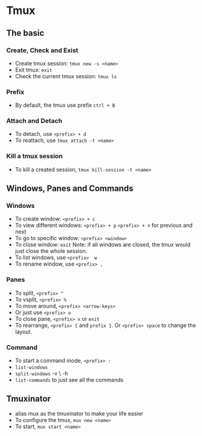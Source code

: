 # 

# Tmux

## The basic

### Create, Check and Exist

- Create tmux session: `tmux new -s <name>`
- Exit tmux: `exit`
- Check the current tmux session: `tmux ls`

### Prefix

- By default, the tmux use prefix `ctrl + B`

### Attach and Detach

-  To detach, use `<prefix> + d`
-  To reattach, use `tmux attach -t <name>`

### Kill a tmux session

- To kill a created session, `tmux kill-session -t <name>`

## Windows, Panes and Commands

### Windows

- To create window:  `<prefix> + c` 
- To view different windows: `<prefix> + p` `<prefix> + n` for previous and next 
- To go to specific window: `<prefix> <window>` 
- To close window: `exit`  Note: if all windows are closed, the tmux would just close the whole session. 
- To list windows, use `<prefix>  w`
- To rename window, use `<prefix> ,`

### Panes

- To split, `<prefix> "`
- To vsplit, `<prefix> %`
- To move around, `<prefix> <arrow-keys>`
- Or just use `<prefix> o`
- To close pane, `<prefix> x` or `exit`
- To rearrange, `<prefix> {` and `prefix }`. Or `<prefix> space` to change the layout. 

### Command

- To start a command mode, `<prefix> : `
- `list-windows`
- `split-windows` -v \ -h
- `list-commands` to just see all the commands

## Tmuxinator

- alias mux as the tmuxinator to make your life easier
- To configure the tmux, `mux new <name>`
- To start, `mux start <name>`

